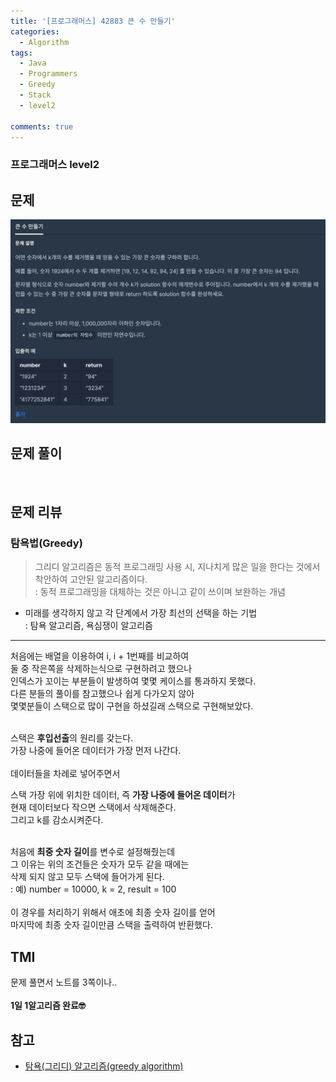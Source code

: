 ```yaml
---
title: '[프로그래머스] 42883 큰 수 만들기'
categories:
  - Algorithm
tags:
  - Java
  - Programmers
  - Greedy
  - Stack
  - level2

comments: true 
---
```

### 프로그래머스 level2

## 문제
 <a href="/assets/images/P42883.png"><img src="/assets/images/P42883.png"></a>
 <br/>

## 문제 풀이
<script src="https://gist.github.com/kyeahen/95173dae5694a49c249c69fd2f9f3ae6.js"></script>
<br/>

## 문제 리뷰

### 탐욕법(Greedy)

> 그리디 알고리즘은 동적 프로그래밍 사용 시, 지나치게 많은 일을 한다는 것에서 착안하여 고안된 알고리즘이다. <br>
> : 동적 프로그래밍을 대체하는 것은 아니고 같이 쓰이며 보완하는 개념 <br>

- 미래를 생각하지 않고 각 단계에서 가장 최선의 선택을 하는 기법 <br>
: 탐욕 알고리즘, 욕심쟁이 알고리즘 <br>

---

처음에는 배열을 이용하여 i, i + 1번째를 비교하여 <br>
둘 중 작은쪽을 삭제하는식으로 구현하려고 했으나 <br>
인덱스가 꼬이는 부분들이 발생하여 몇몇 케이스를 통과하지 못했다. <br>
다른 분들의 풀이를 참고했으나 쉽게 다가오지 않아 <br>
몇몇분들이 스택으로 많이 구현을 하셨길래 스택으로 구현해보았다. <br>
<br>

스택은 **후입선출**의 원리를 갖는다. <br>
가장 나중에 들어온 데이터가 가장 먼저 나간다. <br>
<br>
데이터들을 차례로 넣어주면서 <br>

스택 가장 위에 위치한 데이터, 즉 **가장 나중에 들어온 데이터**가 <br>
현재 데이터보다 작으면 스택에서 삭제해준다. <br>
그리고 k를 감소시켜준다. <br>
 <br>

처음에 **최중 숫자 길이**를 변수로 설정해줬는데  <br>
그 이유는 위의 조건들은 숫자가 모두 같을 때에는  <br>
삭제 되지 않고 모두 스택에 들어가게 된다. <br>
: 예) number = 10000, k = 2, result = 100 <br>
 <br>
이 경우를 처리하기 위해서 애초에 최종 숫자 길이를 얻어 <br>
마지막에 최종 숫자 길이만큼 스택을 출력하여 반환했다. <br>

## TMI

문제 풀면서 노트를 3쪽이나..<br>
<br/>
**1일 1알고리즘 완료🤓**

## 참고

- <a href = "https://www.zerocho.com/category/Algorithm/post/584ba5c9580277001862f188"> 탐욕(그리디) 알고리즘(greedy algorithm)</a>

